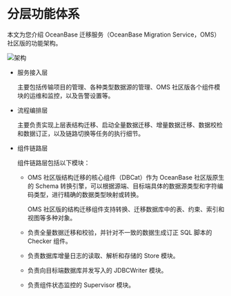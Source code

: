 # 分层功能体系

本文为您介绍 OceanBase 迁移服务（OceanBase Migration Service，OMS）社区版的功能架构。

![架构](https://help-static-aliyun-doc.aliyuncs.com/assets/img/zh-CN/0348739361/p367983.png)

* 服务接入层

  主要包括传输项目的管理、各种类型数据源的管理、OMS 社区版各个组件模块的运维和监控，以及告警设置等。
  

* 流程编排层

  主要负责实现上层表结构迁移、启动全量数据迁移、增量数据迁移、数据校检和数据订正，以及链路切换等任务的执行细节。
  

* 组件链路层

  组件链路层包括以下模块：

  * OMS 社区版结构迁移的核心组件（DBCat）作为 OceanBase 社区版原生的 Schema 转换引擎，可以根据源端、目标端具体的数据源类型和字符编码类型，进行精确的数据类型映射或转换。

    OMS 社区版的结构迁移组件支持转换、迁移数据库中的表、约束、索引和视图等多种对象。
  
  * 负责全量数据迁移和校验，并针对不一致的数据生成订正 SQL 脚本的 Checker 组件。
  
  * 负责数据库增量日志的读取、解析和存储的 Store 模块。
  
  * 负责向目标端数据库并发写入的 JDBCWriter 模块。
  
  * 负责组件状态监控的 Supervisor 模块。

    
  

  



